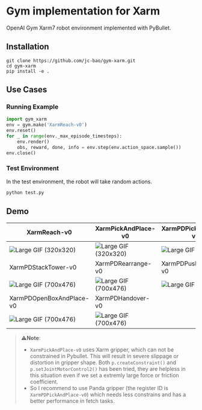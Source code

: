 # Gym implementation for Xarm 

OpenAI Gym Xarm7 robot environment implemented with PyBullet.

## Installation

```shell
git clone https://github.com/jc-bao/gym-xarm.git
cd gym-xarm
pip install -e .
```

## Use Cases

### Running Example

```python
import gym_xarm
env = gym.make('XarmReach-v0') 
env.reset()
for _ in range(env._max_episode_timesteps):
    env.render()
    obs, reward, done, info = env.step(env.action_space.sample())
env.close()
```

### Test Environment

In the test environment, the robot will take random actions.

```python
python test.py
```

## Demo

| XarmReach-v0                                                 | XarmPickAndPlace-v0                                          | XarmPDPickAndPlace-v0                                        |
| ------------------------------------------------------------ | ------------------------------------------------------------ | ------------------------------------------------------------ |
| ![Large GIF (320x320)](https://tva1.sinaimg.cn/large/008i3skNgy1gsxjpl1q49g308w08wnpd.gif) | ![Large GIF (320x320)](https://tva1.sinaimg.cn/large/008i3skNgy1gsxjlnnjudg308w08wu0x.gif) | ![Large GIF (320x320)](https://tva1.sinaimg.cn/large/008i3skNgy1gsxjxkzv0tg308w08wqv5.gif) |
| XarmPDStackTower-v0                                          | XarmPDRearrange-v0                                           | XarmPDPushWithDoor-v0                                        |
| ![Large GIF (700x476)](https://tva1.sinaimg.cn/large/008i3skNly1gtcozatwg5g60jg0d84qq02.gif) | ![Large GIF (700x476)](https://tva1.sinaimg.cn/large/008i3skNly1gtcp15o238g60jg0d8e8102.gif) | ![Large GIF (700x476)](https://tva1.sinaimg.cn/large/008i3skNly1gtcsbfz94dg60jg0d8hdt02.gif) |
| XarmPDOpenBoxAndPlace-v0                                     | XarmPDHandover-v0                                            |                                                              |
| ![Large GIF (700x476)](https://tva1.sinaimg.cn/large/008i3skNly1gtcw0mkcerg60jg0d8hdt02.gif) | ![Large GIF (700x476)](https://tva1.sinaimg.cn/large/008i3skNly1gtcxxtcb4ng60jg0d8x6p02.gif) |                                                              |

> ⚠️**Note**:
>
> * `XarmPickAndPlace-v0` uses Xarm gripper, which can not be constrained in Pybullet. This will result in severe slippage or distortion in gripper shape. Both `p.createConstraint()` and `p.setJointMotorControl2()` has been tried, they are helpless in this situation even if we set a extremly large force or friction coefficient. 
> * So I recommend to use Panda gripper (the register ID is `XarmPDPickAndPlace-v0`) which needs less constrains and has a better performance in fetch tasks. 


